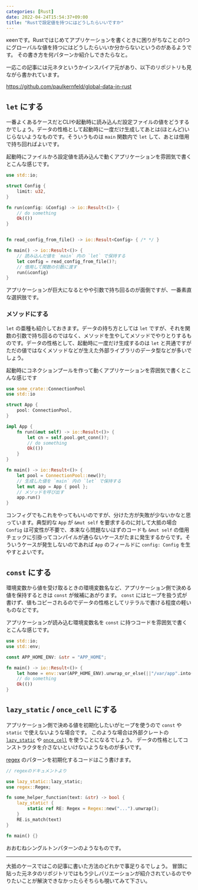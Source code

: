 ```yaml
---
categories: [Rust]
date: 2022-04-24T15:54:37+09:00
title: "Rustで設定値を持つにはどうしたらいいですか"
---
```

κeenです。Rustではじめてアプリケーションを書くときに困りがちなことの1つにグローバルな値を持つにはどうしたらいいか分からないというのがあるようです。
その書き方を何パターンか紹介しできたらなと。

一応この記事には元ネタというかインスパイア元があり、以下のリポジトリも見ながら書かれています。

https://github.com/paulkernfeld/global-data-in-rust

<!--more-->


## `let` にする

一番よくあるケースだとCLIや起動時に読み込んだ設定ファイルの値をどうするかでしょう。データの性格として起動時に一度だけ生成してあとは(ほとんど)いじらないようなものです。そういうものは `main` 関数内で `let` して、あとは借用で持ち回ればよいです。

起動時にファイルかろ設定値を読み込んで動くアプリケーションを雰囲気で書くとこんな感じです。

```rust
use std::io;

struct Config {
    limit: u32,
}

fn run(config: &Config) -> io::Result<()> {
    // do something
    Ok(())
}


fn read_config_from_file() -> io::Result<Config> { /* */ }

fn main() -> io::Result<()> {
    // 読み込んだ値を `main` 内の `let` で保持する
    let config = read_config_from_file()?;
    // 借用して関数の引数に渡す
    run(&config)
}
```

アプリケーションが巨大になるとやや引数で持ち回るのが面倒ですが、一番素直な選択肢です。

### メソッドにする

`let` の亜種も紹介しておきます。データの持ち方としては `let` ですが、それを関数の引数で持ち回るのではなく、メソッドを生やしてメソッドでやりとりするものです。データの性格として、起動時に一度だけ生成するのは `let` と共通ですがただの値ではなくメソッドなどが生えた外部ライブラリのデータ型などが多いでしょう。

起動時にコネクションプールを作って動くアプリケーションを雰囲気で書くとこんな感じです

```rust
use some_crate::ConnectionPool
use std::io

struct App {
    pool: ConnectionPool,
}

impl App {
    fn run(&mut self) -> io::Result<()> {
        let cn = self.pool.get_conn()?;
        // do something
        Ok(())
    }
}

fn main() -> io::Result<()> {
    let pool = ConnectionPool::new()?;
    // 生成した値を `main` 内の `let` で保持する
    let mut app = App { pool };
    // メソッドを呼び出す
    app.run()
}
```

コンフィグでもこれをやってもいいのですが、分けた方が失敗が少ないかなと思っています。典型的な `App` が `&mut self` を要求するのに対して大抵の場合 `Config` は可変性が不要で、本来なら問題ないはずのコードも `&mut self` の借用チェックに引掛ってコンパイルが通らないケースがたまに発生するからです。そういうケースが発生しないのであれば `App` のフィールドに `config: Config` を生やすとよいです。

## `const` にする

環境変数から値を受け取るときの環境変数名など、アプリケーション側で決める値を保持するときは `const` が候補にあがります。
`const` にはヒープを扱う式が書けず、値もコピーされるのでデータの性格としてリテラルで書ける程度の軽いものなどです。

アプリケーションが読み込む環境変数名を `const` に持つコードを雰囲気で書くとこんな感じです。

``` rust
use std::io;
use std::env;

const APP_HOME_ENV: &str = "APP_HOME";

fn main() -> io::Result<()> {
    let home = env::var(APP_HOME_ENV).unwrap_or_else(||"/var/app".into());
    // do something
    Ok(())
}
```

## `lazy_static` / `once_cell` にする

アプリケーション側で決める値を初期化したいがヒープを使うので `const` や `static` で使えないような場合です。
このような場合は外部クレートの [`lazy_static`](https://crates.io/crates/lazy_static) や [`once_cell`](https://crates.io/crates/once_cell) を使うことになるでしょう。
データの性格としてコンストラクタを介さないといけないようなものが多いです。

[regex](https://docs.rs/regex/latest/regex/) のパターンを初期化するコードはこう書けます。

``` rust
// regexのドキュメントより

use lazy_static::lazy_static;
use regex::Regex;

fn some_helper_function(text: &str) -> bool {
    lazy_static! {
        static ref RE: Regex = Regex::new("...").unwrap();
    }
    RE.is_match(text)
}

fn main() {}
```

おおむねシングルトンパターンのようなものです。

---

大抵のケースではこの記事に書いた方法のどれかで事足りるでしょう。
冒頭に貼った元ネタのリポジトリではもう少しバリエーションが紹介されているのでやりたいことが解決できなかったらそちらも覗いてみて下さい。
